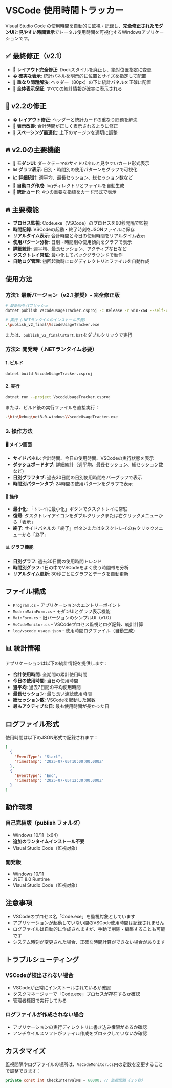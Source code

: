 # VSCode 使用時間トラッカー

Visual Studio Code の使用時間を自動的に監視・記録し、**完全修正されたモダンUI**と**見やすい時間表示**でトータル使用時間を可視化するWindowsアプリケーションです。

## ✅ 最終修正（v2.1）

- **🎯 レイアウト完全修正**: Dockスタイルを廃止し、絶対位置指定に変更
- **� 確実な表示**: 統計パネルを明示的に位置とサイズを指定して配置
- **🔧 重なり問題解決**: ヘッダー（80px）の下に統計パネルを正確に配置
- **📱 全体表示保証**: すべての統計情報が確実に表示される

## 🎉 v2.2の修正

- **� レイアウト修正**: ヘッダーと統計カードの重なり問題を解決
- **📱 表示改善**: 合計時間が正しく表示されるように修正
- **🎨 スペーシング最適化**: 上下のマージンを適切に調整

## 🔥 v2.0の主要機能

- **🎨 モダンUI**: ダークテーマのサイドパネルと見やすいカード形式表示
- **📊 グラフ表示**: 日別・時間別の使用パターンをグラフで可視化
- **📈 詳細統計**: 週平均、最長セッション、総セッション数など
- **📁 自動ログ作成**: logディレクトリとファイルを自動生成
- **🎯 統計カード**: 4つの重要な指標をカード形式で表示

## 🔥 主要機能

- **プロセス監視**: Code.exe（VSCode）のプロセスを60秒間隔で監視
- **時間記録**: VSCodeの起動・終了時刻をJSONファイルに保存
- **リアルタイム表示**: 合計時間と今日の使用時間をリアルタイム表示
- **使用パターン分析**: 日別・時間別の使用傾向をグラフで表示
- **詳細統計**: 週平均、最長セッション、アクティブな日など
- **タスクトレイ常駐**: 最小化してバックグラウンドで動作
- **自動ログ管理**: 初回起動時にログディレクトリとファイルを自動作成

## 使用方法

### 方法1: 最新バージョン（v2.1 推奨）- 完全修正版
```bash
# 最新版をパブリッシュ
dotnet publish VscodeUsageTracker.csproj -c Release -r win-x64 --self-contained true -p:PublishSingleFile=true -o publish_v2_final

# 実行（.NETランタイムのインストール不要）
.\publish_v2_final\VscodeUsageTracker.exe
```

または、`publish_v2_final\start.bat`をダブルクリックで実行

### 方法2: 開発時（.NETランタイム必要）

#### 1. ビルド
```bash
dotnet build VscodeUsageTracker.csproj
```

#### 2. 実行
```bash
dotnet run --project VscodeUsageTracker.csproj
```

または、ビルド後の実行ファイルを直接実行：
```bash
.\bin\Debug\net8.0-windows\VscodeUsageTracker.exe
```

### 3. 操作方法

#### 🖥️ メイン画面
- **サイドパネル**: 合計時間、今日の使用時間、VSCodeの実行状態を表示
- **ダッシュボードタブ**: 詳細統計（週平均、最長セッション、総セッション数など）
- **日別グラフタブ**: 過去30日間の日別使用時間をバーグラフで表示
- **時間別パターンタブ**: 24時間の使用パターンをグラフで表示

#### 🔄 操作
- **最小化**: 「トレイに最小化」ボタンでタスクトレイに常駐
- **復帰**: タスクトレイアイコンをダブルクリックまたは右クリックメニューから「表示」
- **終了**: サイドパネルの「終了」ボタンまたはタスクトレイの右クリックメニューから「終了」

#### 📊 グラフ機能
- **日別グラフ**: 過去30日間の使用時間トレンド
- **時間別グラフ**: 1日の中でVSCodeをよく使う時間帯を分析
- **リアルタイム更新**: 30秒ごとにグラフとデータを自動更新

## ファイル構成

- `Program.cs` - アプリケーションのエントリーポイント
- `ModernMainForm.cs` - モダンUIとグラフ表示機能
- `MainForm.cs` - 旧バージョンのシンプルUI（v1.0）
- `VsCodeMonitor.cs` - VSCodeプロセス監視とログ記録、統計計算
- `log/vscode_usage.json` - 使用時間ログファイル（自動生成）

## 📊 統計情報

アプリケーションは以下の統計情報を提供します：

- **合計使用時間**: 全期間の累計使用時間
- **今日の使用時間**: 当日の使用時間
- **週平均**: 過去7日間の平均使用時間
- **最長セッション**: 最も長い連続使用時間
- **総セッション数**: VSCodeを起動した回数
- **最もアクティブな日**: 最も使用時間が長かった日

## ログファイル形式

使用時間は以下のJSON形式で記録されます：

```json
[
  {
    "EventType": "Start",
    "Timestamp": "2025-07-05T10:00:00.000Z"
  },
  {
    "EventType": "End", 
    "Timestamp": "2025-07-05T12:30:00.000Z"
  }
]
```

## 動作環境

### 自己完結版（publish フォルダ）
- Windows 10/11（x64）
- **追加のランタイムインストール不要**
- Visual Studio Code（監視対象）

### 開発版
- Windows 10/11
- .NET 8.0 Runtime
- Visual Studio Code（監視対象）

## 注意事項

- VSCodeのプロセス名「Code.exe」を監視対象としています
- アプリケーションが起動していない間のVSCode使用時間は記録されません
- ログファイルは自動的に作成されますが、手動で削除・編集することも可能です
- システム時刻が変更された場合、正確な時間計算ができない場合があります

## トラブルシューティング

### VSCodeが検出されない場合
- VSCodeが正常にインストールされているか確認
- タスクマネージャーで「Code.exe」プロセスが存在するか確認
- 管理者権限で実行してみる

### ログファイルが作成されない場合
- アプリケーションの実行ディレクトリに書き込み権限があるか確認
- アンチウイルスソフトがファイル作成をブロックしていないか確認

## カスタマイズ

監視間隔やログファイルの場所は、`VsCodeMonitor.cs`内の定数を変更することで調整できます：

```csharp
private const int CheckIntervalMs = 60000; // 監視間隔（ミリ秒）
```
